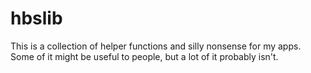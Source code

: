 # hbslib

This is a collection of helper functions and silly nonsense for my apps.  Some of it might be useful to people, but a lot of it probably isn't.
